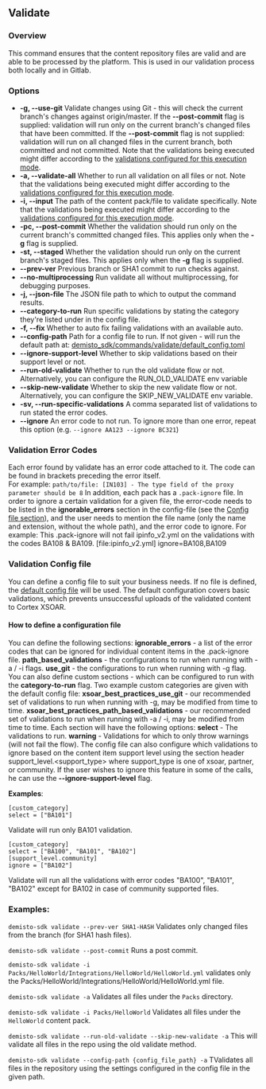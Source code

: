 ## Validate

### Overview

This command ensures that the content repository files are valid and are able to be processed by the platform.
This is used in our validation process both locally and in Gitlab.

### Options
* **-g, --use-git**
Validate changes using Git - this will check the current branch's changes against origin/master.
If the **--post-commit** flag is supplied: validation will run only on the current branch's changed files that have been committed.
If the **--post-commit** flag is not supplied: validation will run on all changed files in the current branch, both committed and not committed.
Note that the validations being executed might differ according to the [validations configured for this execution mode](#Validation-Config-file).
* **-a, --validate-all**
Whether to run all validation on all files or not.
Note that the validations being executed might differ according to the [validations configured for this execution mode](#Validation-Config-file).
* **-i, --input**
The path of the content pack/file to validate specifically.
Note that the validations being executed might differ according to the [validations configured for this execution mode](#Validation-Config-file).
* **-pc, --post-commit**
Whether the validation should run only on the current branch's committed changed files. This applies only when the **-g** flag is supplied.
* **-st, --staged**
Whether the validation should run only on the current branch's staged files. This applies only when the **-g** flag is supplied.
* **--prev-ver**
Previous branch or SHA1 commit to run checks against.
* **--no-multiprocessing**
Run validate all without multiprocessing, for debugging purposes.
* **-j, --json-file**
The JSON file path to which to output the command results.
* **--category-to-run**
Run specific validations by stating the category they're listed under in the config file.
* **-f, --fix**
Whether to auto fix failing validations with an available auto.
* **--config-path**
Path for a config file to run. If not given - will run the default path at: [demisto_sdk/commands/validate/default_config.toml](default_config.toml)
* **--ignore-support-level**
Whether to skip validations based on their support level or not.
* **--run-old-validate**
Whether to run the old validate flow or not. Alternatively, you can configure the RUN_OLD_VALIDATE env variable
* **--skip-new-validate**
Whether to skip the new validate flow or not. Alternatively, you can configure the SKIP_NEW_VALIDATE env variable.
* **-sv, --run-specific-validations**
A comma separated list of validations to run stated the error codes.
* **--ignore**
An error code to not run. To ignore more than one error, repeat this option (e.g. `--ignore AA123 --ignore BC321`)

### Validation Error Codes
Each error found by validate has an error code attached to it. The code can be found in brackets preceding the error itself.  
For example: `path/to/file: [IN103] - The type field of the proxy parameter should be 8`
In addition, each pack has a `.pack-ignore` file. In order to ignore a certain validation for a given file, the error-code needs to be listed in the **ignorable_errors** section in the config-file (see the [Config file section](#config-file)), and the user needs to mention the file name (only the name and extension, without the whole path), and the error code to ignore.
For example: This .pack-ignore will not fail ipinfo_v2.yml on the validations with the codes BA108 & BA109.
[file:ipinfo_v2.yml]
ignore=BA108,BA109

### Validation Config file
You can define a config file to suit your business needs. If no file is defined, the  [default config file](default_config.toml) will be used.
The default configuration covers basic validations, which prevents unsuccessful uploads of the validated content to Cortex XSOAR.
#### How to define a configuration file
You can define the following sections:
**ignorable_errors** - a list of the error codes that can be ignored for individual content items in the .pack-ignore file.
**path_based_validations** - the configurations to run when running with -a / -i flags.
**use_git** - the configurations to run when running with -g flag.
You can also define custom sections - which can be configured to run with the **category-to-run** flag.
Two example custom categories are given with the default config file:
**xsoar_best_practices_use_git** - our recommended set of validations to run when running with -g, may be modified from time to time.
**xsoar_best_practices_path_based_validations** - our recommended set of validations to run when running with -a / -i, may be modified from time to time.
Each section will have the following options:
**select** - The validations to run.
**warning** - Validations for which to only throw warnings (will not fail the flow).
The config file can also configure which validations to ignore based on the content item support level using the section header support_level.<support_type> where support_type is one of  xsoar, partner, or community.
If the user wishes to ignore this feature in some of the calls, he can use the **--ignore-support-level** flag.

**Examples**:
```
[custom_category]
select = ["BA101"]
```
Validate will run only BA101 validation.

```
[custom_category]
select = ["BA100", "BA101", "BA102"]
[support_level.community]
ignore = ["BA102"]
```
Validate will run all the validations with error codes "BA100", "BA101", "BA102" except for BA102 in case of community supported files.

### Examples:

`demisto-sdk validate --prev-ver SHA1-HASH`
Validates only changed files from the branch (for SHA1 hash files).

`demisto-sdk validate --post-commit`
Runs a post commit.

`demisto-sdk validate -i Packs/HelloWorld/Integrations/HelloWorld/HelloWorld.yml`
validates only the Packs/HelloWorld/Integrations/HelloWorld/HelloWorld.yml file.

`demisto-sdk validate -a`
Validates all files under the `Packs` directory.

`demisto-sdk validate -i Packs/HelloWorld`
Validates all files under the `HelloWorld` content pack.

`demisto-sdk validate --run-old-validate --skip-new-validate -a`
This will validate all files in the repo using the old validate method.

`demisto-sdk validate --config-path {config_file_path} -a`
TValidates all files in the repository using the settings configured in the config file in the given path.
